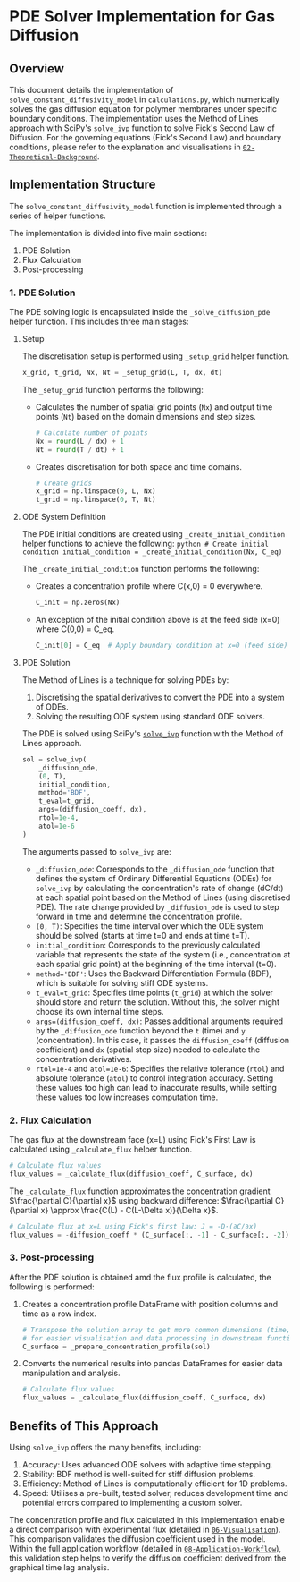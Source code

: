# PDE Solver Implementation for Gas Diffusion

## Overview

This document details the implementation of `solve_constant_diffusivity_model` in `calculations.py`, which numerically solves the gas diffusion equation for polymer membranes under specific boundary conditions. The implementation uses the Method of Lines approach with SciPy's `solve_ivp` function to solve Fick's Second Law of Diffusion. For the governing equations (Fick's Second Law) and boundary conditions, please refer to the explanation and visualisations in [`02-Theoretical-Background`](02-Theoretical-Background.md).

## Implementation Structure

The `solve_constant_diffusivity_model` function is implemented through a series of helper functions.

The implementation is divided into five main sections:

1. PDE Solution
2. Flux Calculation
3. Post-processing

### 1. PDE Solution

The PDE solving logic is encapsulated inside the `_solve_diffusion_pde` helper function. This includes three main stages:

1. Setup

    The discretisation setup is performed using `_setup_grid` helper function.
    ```python
    x_grid, t_grid, Nx, Nt = _setup_grid(L, T, dx, dt)
    ```
    
    The `_setup_grid` function performs the following:

    - Calculates the number of spatial grid points (`Nx`) and output time points (`Nt`) based on the domain dimensions and step sizes.
        ```python
        # Calculate number of points
        Nx = round(L / dx) + 1
        Nt = round(T / dt) + 1
        ```

    - Creates discretisation for both space and time domains.
        ```python
        # Create grids
        x_grid = np.linspace(0, L, Nx)
        t_grid = np.linspace(0, T, Nt)    
        ```


2. ODE System Definition

    The PDE initial conditions are created using `_create_initial_condition` helper functions to achieve the following:
        ```python
        # Create initial condition
        initial_condition = _create_initial_condition(Nx, C_eq)
        ```

    The `_create_initial_condition` function performs the following:

    - Creates a concentration profile where C(x,0) = 0 everywhere.
        ```python
        C_init = np.zeros(Nx)
        ```

    - An exception of the initial condition above is at the feed side (x=0) where C(0,0) = C_eq.
        ```python
        C_init[0] = C_eq  # Apply boundary condition at x=0 (feed side)
        ```

3. PDE Solution
    
    The Method of Lines is a technique for solving PDEs by:

    1. Discretising the spatial derivatives to convert the PDE into a system of ODEs.
    2. Solving the resulting ODE system using standard ODE solvers.
    
    The PDE is solved using SciPy's [`solve_ivp`](https://docs.scipy.org/doc/scipy/reference/generated/scipy.integrate.solve_ivp.html) function with the Method of Lines approach.

    ```python
    sol = solve_ivp(
        _diffusion_ode,
        (0, T),
        initial_condition,
        method='BDF',
        t_eval=t_grid,
        args=(diffusion_coeff, dx),
        rtol=1e-4,
        atol=1e-6
    )
    ```

    The arguments passed to `solve_ivp` are:
    
    - `_diffusion_ode`: Corresponds to the `_diffusion_ode` function that defines the system of Ordinary Differential Equations (ODEs) for `solve_ivp` by calculating the concentration's rate of change (dC/dt) at each spatial point based on the Method of Lines (using discretised PDE). The rate change provided by `_diffusion_ode` is used to step forward in time and determine the concentration profile.
    - `(0, T)`: Specifies the time interval over which the ODE system should be solved (starts at time t=0 and ends at time t=T).
    - `initial_condition`: Corresponds to the previously calculated variable that represents the state of the system (i.e., concentration at each spatial grid point) at the beginning of the time interval (t=0).
    - `method='BDF'`: Uses the Backward Differentiation Formula (BDF), which is suitable for solving stiff ODE systems.
    - `t_eval=t_grid`: Specifies time points (`t_grid`) at which the solver should store and return the solution. Without this, the solver might choose its own internal time steps.
    - `args=(diffusion_coeff, dx)`: Passes additional arguments required by the `_diffusion_ode` function beyond the `t` (time) and `y` (concentration). In this case, it passes the `diffusion_coeff` (diffusion coefficient) and `dx` (spatial step size) needed to calculate the concentration derivatives.
    - `rtol=1e-4` and `atol=1e-6`: Specifies the relative tolerance (`rtol`) and absolute tolerance (`atol`) to control integration accuracy. Setting these values too high can lead to inaccurate results, while setting these values too low increases computation time.

### 2. Flux Calculation

The gas flux at the downstream face (x=L) using Fick's First Law is calculated using `_calculate_flux` helper function.

```python
# Calculate flux values
flux_values = _calculate_flux(diffusion_coeff, C_surface, dx)
```

The `_calculate_flux` function approximates the concentration gradient $\frac{\partial C}{\partial x}$ using backward difference: $\frac{\partial C}{\partial x} \approx \frac{C(L) - C(L-\Delta x)}{\Delta x}$.

```python
# Calculate flux at x=L using Fick's first law: J = -D·(∂C/∂x)
flux_values = -diffusion_coeff * (C_surface[:, -1] - C_surface[:, -2]) / dx
```

### 3. Post-processing

After the PDE solution is obtained amd the flux profile is calculated, the following is performed:

1. Creates a concentration profile DataFrame with position columns and time as a row index.
    ```python
    # Transpose the solution array to get more common dimensions (time, position) instead of (position, time)
    # for easier visualisation and data processing in downstream functions
    C_surface = _prepare_concentration_profile(sol)
    ```

2. Converts the numerical results into pandas DataFrames for easier data manipulation and analysis.
    ```python
    # Calculate flux values
    flux_values = _calculate_flux(diffusion_coeff, C_surface, dx)
    ```

## Benefits of This Approach

Using `solve_ivp` offers the many benefits, including:

1. Accuracy: Uses advanced ODE solvers with adaptive time stepping.
2. Stability: BDF method is well-suited for stiff diffusion problems.
3. Efficiency: Method of Lines is computationally efficient for 1D problems.
4. Speed: Utilises a pre-built, tested solver, reduces development time and potential errors compared to implementing a custom solver.

The concentration profile and flux calculated in this implementation enable a direct comparison with experimental flux (detailed in  [`06-Visualisation`](06-Visualisation.md)). This comparison validates the diffusion coefficient used in the model. Within the full application workflow (detailed in [`08-Application-Workflow`](08-Application-Workflow.md)), this validation step helps to verify the diffusion coefficient derived from the graphical time lag analysis.